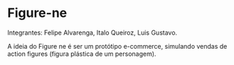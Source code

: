 # Figure-ne

Integrantes: Felipe Alvarenga, Italo Queiroz, Luis Gustavo.

A ideia do Figure ne é ser um protótipo e-commerce, simulando vendas de action figures (figura plástica de um personagem).

